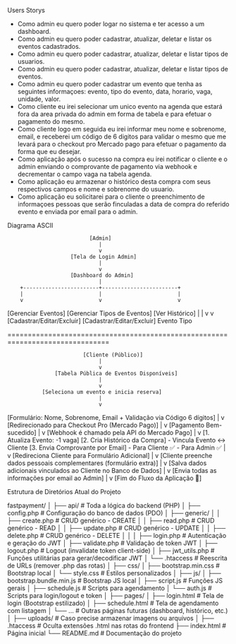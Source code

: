 Users Storys

- Como admin eu quero poder logar no sistema e ter acesso a um dashboard.
- Como admin eu quero poder cadastrar, atualizar, deletar e listar os eventos cadastrados.
- Como admin eu quero poder cadastrar, atualizar, deletar e listar tipos de usuarios.
- Como admin eu quero poder cadastrar, atualizar, deletar e listar tipos de eventos.
- Como admin eu quero poder cadastrar um evento que tenha as seguintes informaçoes: evento, tipo do evento, data, horario, vaga, unidade, valor.
- Como cliente eu irei selecionar um unico evento na agenda que estará fora da area privada do admin em forma de tabela e para efetuar o pagamento do mesmo.
- Como cliente logo em seguida eu irei informar meu nome e sobrenome, email, e receberei um código de 6 digitos para validar o mesmo que me levará para o checkout pro Mercado pago para efetuar o pagamento da forma que eu desejar.
- Como aplicação após o sucesso na compra eu irei notificar o cliente e o admin enviando o comprovante de pagamento via webhook e decrementar o campo vaga na tabela agenda.
- Como aplicação eu armazenar o histórico desta compra com seus respectivos campos e nome e sobrenome do usuario.
- Como aplicação eu solicitarei para o cliente o preenchimento de informaçoes pessoas que serão finculadas a data de compra do referido evento e enviada por email para o admin.


Diagrama ASCII 


                              [Admin]
                                 |
                                 v
                        [Tela de Login Admin]
                                 |
                                 v
                        [Dashboard do Admin]
                                 |
        +------------------------+------------------------+
        |                        |                        |
        v                        v                        v
[Gerenciar Eventos]    [Gerenciar Tipos de Eventos]   [Ver Histórico]
        |                        |
        v                        v
[Cadastrar/Editar/Excluir]   [Cadastrar/Editar/Excluir]
       Evento                     Tipo

===============================================================================

                            [Cliente (Público)]
                                 |
                                 v
                   [Tabela Pública de Eventos Disponíveis]
                                 |
                                 v
               [Seleciona um evento e inicia reserva]
                                 |
                                 v
[Formulário: Nome, Sobrenome, Email + Validação via Código 6 dígitos]
                                 |
                                 v
            [Redirecionado para Checkout Pro (Mercado Pago)]
                                 |
                                 v
                        [Pagamento Bem-sucedido]
                                 |
                                 v
        [Webhook é chamado pela API do Mercado Pago]
                                 |
                                 v
                  [1. Atualiza Evento: -1 vaga]
                  [2. Cria Histórico da Compra]
                  - Vincula Evento ↔ Cliente
                  [3. Envia Comprovante por Email]
                        - Para Cliente ✅
                           - Para Admin ✅
                                 |
                                 v
         [Redireciona Cliente para Formulário Adicional]
                                 |
                                 v
 [Cliente preenche dados pessoais complementares (formulário extra)]
                                 |
                                 v
[Salva dados adicionais vinculados ao Cliente no Banco de Dados]
                                 |
                                 v
    [Envia todas as informações por email ao Admin]
                                 |
                                 v
                   [Fim do Fluxo da Aplicação 🎯]



Estrutura de Diretórios Atual do Projeto 



fastpayment/
│
├── api/                          # Toda a lógica do backend (PHP)
│   ├── config.php                 # Configuração do banco de dados (PDO)
│   ├── generic/
│   │   ├── create.php             # CRUD genérico - CREATE
│   │   ├── read.php               # CRUD genérico - READ
│   │   ├── update.php             # CRUD genérico - UPDATE
│   │   ├── delete.php             # CRUD genérico - DELETE
│   │
│   ├── login.php                  # Autenticação e geração do JWT
│   ├── validate.php               # Validação de token JWT
│   ├── logout.php                 # Logout (invalidate token client-side)
│   ├── jwt_utils.php              # Funções utilitárias para gerar/decodificar JWT
│   └── .htaccess                  # Reescrita de URLs (remover .php das rotas)
│
├── css/
│   ├── bootstrap.min.css          # Bootstrap local
│   └── style.css                  # Estilos personalizados
│
├── js/
│   ├── bootstrap.bundle.min.js    # Bootstrap JS local
│   ├── script.js                  # Funções JS gerais
│   ├── schedule.js                # Scripts para agendamento
│   └── auth.js                    # Scripts para login/logout e token
│
├── pages/
│   ├── login.html                 # Tela de login (Bootstrap estilizado)
│   ├── schedule.html              # Tela de agendamento com listagem
│   └── ...                        # Outras páginas futuras (dashboard, histórico, etc.)
│
├── uploads/                       # Caso precise armazenar imagens ou arquivos
│
├── .htaccess                      # Oculta extensões .html nas rotas do frontend
├── index.html                     # Página inicial
└── README.md                      # Documentação do projeto
